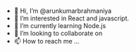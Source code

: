 - 👋 Hi, I’m @arunkumarbrahmaniya
- 👀 I’m interested in React and javascript.
- 🌱 I’m currently learning Node.js
- 💞️ I’m looking to collaborate on 
- 📫 How to reach me ...

<!---
arunkumarbrahmaniya/arunkumarbrahmaniya is a ✨ special ✨ repository because its `README.md` (this file) appears on your GitHub profile.
You can click the Preview link to take a look at your changes.
--->
